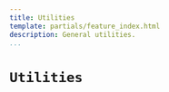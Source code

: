 ```yaml
---
title: Utilities
template: partials/feature_index.html
description: General utilities.
...
```



# `Utilities`


